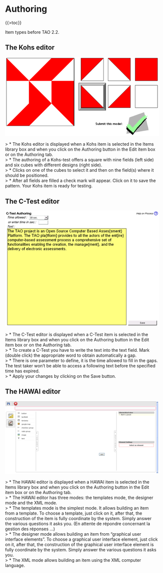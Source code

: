 <!--
parent:
    title: Items
author:
    - 'Jehan Bihin'
created_at: '2012-06-29 08:55:20'
updated_at: '2012-06-29 08:55:45'
tags:
    - Items
-->

Authoring
=========

{{\>toc}}

Item types before TAO 2.2.

The Kohs editor
---------------

![](../resources/kohs-authoring.png)

\> \* The Kohs editor is displayed when a Kohs item is selected in the Items library box and when you click on the Authoring button in the Edit item box or on the Authoring tab.\
\> \* The authoring of a Kohs-test offers a square with nine fields (left side) and six cubes with different designs (right side).\
\> \* Clicks on one of the cubes to select it and then on the field(s) where it should be positioned.\
\> \* After all fields are filled a check mark will appear. Click on it to save the pattern. Your Kohs item is ready for testing.

The C-Test editor
-----------------

![](../resources/ctest-authoring.png)

\> \* The C-Test editor is displayed when a C-Test item is selected in the Items library box and when you click on the Authoring button in the Edit item box or on the Authoring tab.\
\> \* To create a C-Test you have to write the text into the text field. Mark (double click) the appropriate word to obtain automatically a gap.\
\> \* There is one parameter to define, it is the time allowed to fill in the gaps. The test taker won’t be able to access a following text before the specified time has expired.\
\> \* Apply your changes by clicking on the Save button.

The HAWAI editor
----------------

![](../resources/hawai-authoring.png)

\> \* The HAWAI editor is displayed when a HAWAI item is selected in the Items library box and when you click on the Authoring button in the Edit item box or on the Authoring tab.\
\> \* The HAWAI editor has three modes: the templates mode, the designer mode and the XML mode.\
\> \* The templates mode is the simplest mode. It allows building an item from a template. To choose a template, just click on it, after that, the construction of the item is fully coordinate by the system. Simply answer the various questions it asks you. (En attente de répondre concernant la gestion des réponses …)\
\> \* The designer mode allows building an item from “graphical user interface elements”. To choose a graphical user interface element, just click on it, after that, the construction of the graphical user interface element is fully coordinate by the system. Simply answer the various questions it asks you.\
\> \* The XML mode allows building an item using the XML computer language.

